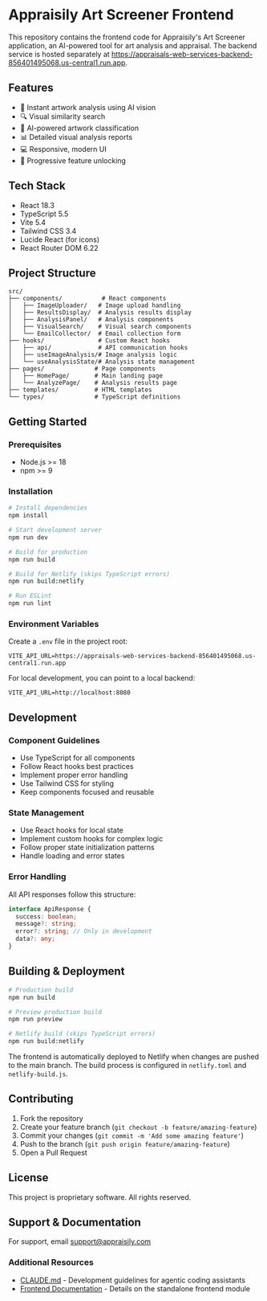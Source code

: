 # Appraisily Art Screener Frontend

This repository contains the frontend code for Appraisily's Art Screener application, an AI-powered tool for art analysis and appraisal. The backend service is hosted separately at https://appraisals-web-services-backend-856401495068.us-central1.run.app.

## Features

- 🎨 Instant artwork analysis using AI vision
- 🔍 Visual similarity search
- 🤖 AI-powered artwork classification
- 📊 Detailed visual analysis reports
- 💻 Responsive, modern UI
- 🎯 Progressive feature unlocking

## Tech Stack

- React 18.3
- TypeScript 5.5
- Vite 5.4
- Tailwind CSS 3.4
- Lucide React (for icons)
- React Router DOM 6.22

## Project Structure

```
src/
├── components/           # React components
│   ├── ImageUploader/   # Image upload handling
│   ├── ResultsDisplay/  # Analysis results display
│   ├── AnalysisPanel/   # Analysis components
│   ├── VisualSearch/    # Visual search components
│   └── EmailCollector/  # Email collection form
├── hooks/               # Custom React hooks
│   ├── api/             # API communication hooks
│   ├── useImageAnalysis/# Image analysis logic
│   └── useAnalysisState/# Analysis state management
├── pages/              # Page components
│   ├── HomePage/       # Main landing page
│   └── AnalyzePage/    # Analysis results page
├── templates/          # HTML templates
└── types/              # TypeScript definitions
```

## Getting Started

### Prerequisites

- Node.js >= 18
- npm >= 9

### Installation

```bash
# Install dependencies
npm install

# Start development server
npm run dev

# Build for production
npm run build

# Build for Netlify (skips TypeScript errors)
npm run build:netlify

# Run ESLint
npm run lint
```

### Environment Variables

Create a `.env` file in the project root:

```env
VITE_API_URL=https://appraisals-web-services-backend-856401495068.us-central1.run.app
```

For local development, you can point to a local backend:

```env
VITE_API_URL=http://localhost:8080
```

## Development

### Component Guidelines

- Use TypeScript for all components
- Follow React hooks best practices
- Implement proper error handling
- Use Tailwind CSS for styling
- Keep components focused and reusable

### State Management

- Use React hooks for local state
- Implement custom hooks for complex logic
- Follow proper state initialization patterns
- Handle loading and error states

### Error Handling

All API responses follow this structure:
```typescript
interface ApiResponse {
  success: boolean;
  message?: string;
  error?: string; // Only in development
  data?: any;
}
```

## Building & Deployment

```bash
# Production build
npm run build

# Preview production build
npm run preview

# Netlify build (skips TypeScript errors)
npm run build:netlify
```

The frontend is automatically deployed to Netlify when changes are pushed to the main branch. The build process is configured in `netlify.toml` and `netlify-build.js`.

## Contributing

1. Fork the repository
2. Create your feature branch (`git checkout -b feature/amazing-feature`)
3. Commit your changes (`git commit -m 'Add some amazing feature'`)
4. Push to the branch (`git push origin feature/amazing-feature`)
5. Open a Pull Request

## License

This project is proprietary software. All rights reserved.

## Support & Documentation

For support, email support@appraisily.com

### Additional Resources

- [CLAUDE.md](./CLAUDE.md) - Development guidelines for agentic coding assistants
- [Frontend Documentation](./frontend/README.md) - Details on the standalone frontend module